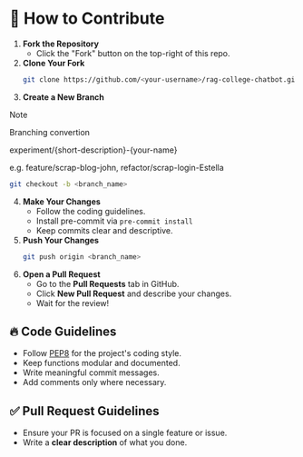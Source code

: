 # 🚀 How to Contribute

1. **Fork the Repository**  
   - Click the "Fork" button on the top-right of this repo.
2. **Clone Your Fork**  
   ```bash
   git clone https://github.com/<your-username>/rag-college-chatbot.git
   ```
3. **Create a New Branch**  
> [!NOTE]
> Branching convertion
> 
> experiment/{short-description}-{your-name}
> 
> e.g. feature/scrap-blog-john, refactor/scrap-login-Estella

   ```bash
   git checkout -b <branch_name>
   ```
4. **Make Your Changes**  
   - Follow the coding guidelines.
   - Install pre-commit via `pre-commit install`
   - Keep commits clear and descriptive.
5. **Push Your Changes**  
   ```bash
   git push origin <branch_name>
   ```
6. **Open a Pull Request**  
   - Go to the **Pull Requests** tab in GitHub.  
   - Click **New Pull Request** and describe your changes.  
   - Wait for the review!


## 🔥 Code Guidelines

- Follow [PEP8](https://peps.python.org/pep-0008/) for the project's coding style.  
- Keep functions modular and documented.  
- Write meaningful commit messages.  
- Add comments only where necessary.  


## ✅ Pull Request Guidelines

- Ensure your PR is focused on a single feature or issue.  
- Write a **clear description** of what you done.  
